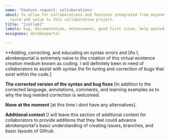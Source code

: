 ```yaml
---
name: 'Feature request: collaborations'
about: To allow for collaborations and features integrated from anyone who feels they
  could add value to this collaborative project.
title: "[collab]"
labels: bug, documentation, enhancement, good first issue, help wanted, invalid, question
assignees: abrokenportal

---
```


**Adding, correcting, and educating on syntax errors and 
 [As I, abrokenportal is extremely naive to the creation of this virtual existence creation medium known as coding. I will definitely been in need of collaborators to assist with syntax the fin tuning and correction of bugs that exist within the code.]

**The corrected version of the syntax and bug fixes**
[In addition to the corrected language, annotations, comments, and learning examples as to why the bug needed correction is welcomed.

**None at the moment**
[at this time i dont have any alternatives].

**Additional context**
[I will leave this section of additional context for collaborators to provide additions that they feel could advance abrokenportal's basic understanding of creating issues, branches, and basic layouts of Github.
